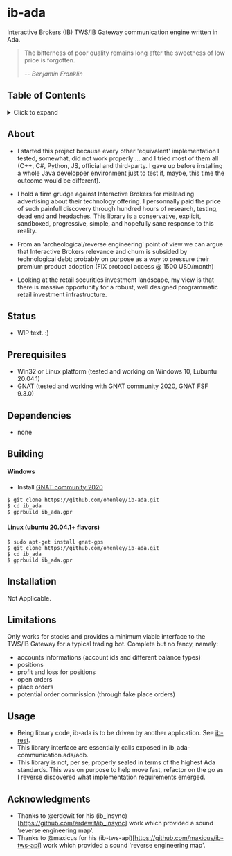 # ib-ada
Interactive Brokers (IB) TWS/IB Gateway communication engine written in Ada.

> The bitterness of poor quality remains long after the sweetness of low price is forgotten.
>
> -- <cite>Benjamin Franklin</cite>

## Table of Contents
<details>
<summary>Click to expand</summary>

1. [About](#About)
2. [Status](#Status)
3. [Prerequisites](#Prerequisites)  
4. [Dependencies](#Dependencies)
5. [Building](#Building)
   1. [Windows](#Windows)
   2. [Other OSes](#Other-OSes)
6. [Installation](#Installation)
7. [Limitations](#Limitations)
8. [Usage](#Usage)
9. [Acknowledgments](#Acknowledgments)

</details>

## About
- I started this project because every other 'equivalent' implementation I tested, somewhat, did not work properly ... and I tried most of them all (C++, C#, Python, JS, official and third-party. I gave up before installing a whole Java developper environment just to test if, maybe, this time the outcome would be different).

- I hold a firm grudge against Interactive Brokers for misleading advertising about their technology offering. I personnally paid the price of such painfull discovery through hundred hours of research, testing, dead end and headaches. This library is a conservative, explicit, sandboxed, progressive, simple, and hopefully sane response to this reality. 

- From an 'archeological/reverse engineering' point of view we can argue that Interactive Brokers relevance and churn is subsided by technological debt; probably on purpose as a way to pressure their premium product adoption (FIX protocol access @ 1500 USD/month)

- Looking at the retail securities investment landscape, my view is that there is massive opportunity for a robust, well designed programmatic retail investment infrastructure.

## Status
- WIP text. :)

## Prerequisites
- Win32 or Linux platform (tested and working on Windows 10, Lubuntu 20.04.1)
- GNAT (tested and working with GNAT community 2020, GNAT FSF 9.3.0)

## Dependencies
- none

## Building
#### Windows
- Install [GNAT community 2020](https://community.download.adacore.com/v1/966801764ae160828c97d2c33000e9feb08d4cce?filename=gnat-2020-20200429-x86_64-windows-bin.exe)    
```
$ git clone https://github.com/ohenley/ib-ada.git     
$ cd ib_ada
$ gprbuild ib_ada.gpr
```
   
#### Linux (ubuntu 20.04.1+ flavors)
```
$ sudo apt-get install gnat-gps
$ git clone https://github.com/ohenley/ib-ada.git
$ cd ib_ada
$ gprbuild ib_ada.gpr
```

## Installation
Not Applicable.

## Limitations
Only works for stocks and provides a minimum viable interface to the TWS/IB Gateway for a typical trading bot. Complete but no fancy, namely:

- accounts informations (account ids and different balance types)
- positions
- profit and loss for positions
- open orders
- place orders
- potential order commission (through fake place orders)

## Usage
- Being library code, ib-ada is to be driven by another application. See [ib-rest](https://github.com/ohenley/ib-rest).
- This library interface are essentially calls exposed in ib_ada-communication.ads/adb. 
- This library is not, per se, properly sealed in terms of the highest Ada standards. This was on purpose to help move fast, refactor on the go as I reverse discovered what implementation requirements emerged.    

## Acknowledgments
- Thanks to @erdewit for his (ib_insync)[https://github.com/erdewit/ib_insync] work which provided a sound 'reverse engineering map'.
- Thanks to @maxicus for his (ib-tws-api)[https://github.com/maxicus/ib-tws-api] work which provided a sound 'reverse engineering map'.
